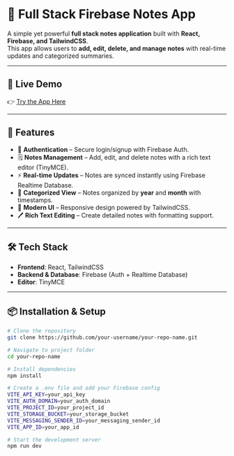 # 📝 Full Stack Firebase Notes App

A simple yet powerful **full stack notes application** built with **React, Firebase, and TailwindCSS**.  
This app allows users to **add, edit, delete, and manage notes** with real-time updates and categorized summaries.  

---

## 🔗 Live Demo
👉 [Try the App Here](https://fire-base-notes-app.vercel.app/)

---

## 🚀 Features
- 🔐 **Authentication** – Secure login/signup with Firebase Auth.  
- 🗒️ **Notes Management** – Add, edit, and delete notes with a rich text editor (TinyMCE).  
- ⚡ **Real-time Updates** – Notes are synced instantly using Firebase Realtime Database.  
- 📂 **Categorized View** – Notes organized by **year** and **month** with timestamps.  
- 🎨 **Modern UI** – Responsive design powered by TailwindCSS.  
- 🖊️ **Rich Text Editing** – Create detailed notes with formatting support.  

---

## 🛠️ Tech Stack
- **Frontend**: React, TailwindCSS  
- **Backend & Database**: Firebase (Auth + Realtime Database)  
- **Editor**: TinyMCE  

---

## 📦 Installation & Setup

```bash
# Clone the repository
git clone https://github.com/your-username/your-repo-name.git

# Navigate to project folder
cd your-repo-name

# Install dependencies
npm install

# Create a .env file and add your Firebase config
VITE_API_KEY=your_api_key
VITE_AUTH_DOMAIN=your_auth_domain
VITE_PROJECT_ID=your_project_id
VITE_STORAGE_BUCKET=your_storage_bucket
VITE_MESSAGING_SENDER_ID=your_messaging_sender_id
VITE_APP_ID=your_app_id

# Start the development server
npm run dev
